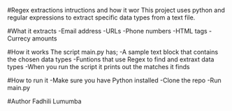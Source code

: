 #Regex extractions intructions and how it wor
This project uses python and regular expressions to extract specific data types from a text file.

#What it extracts
-Email address
-URLs
-Phone numbers
-HTML tags
-Currecy amounts

#How it works
The script main.py has;
 -A sample text block that contains the chosen data types
 -Funtions that use  Regex to find and extraxt data types
 -When you run the script it prints out the matches it finds
 
#How to run it
 -Make sure you have Python installed
 -Clone the repo
 -Run main.py

#Author
Fadhili Lumumba
